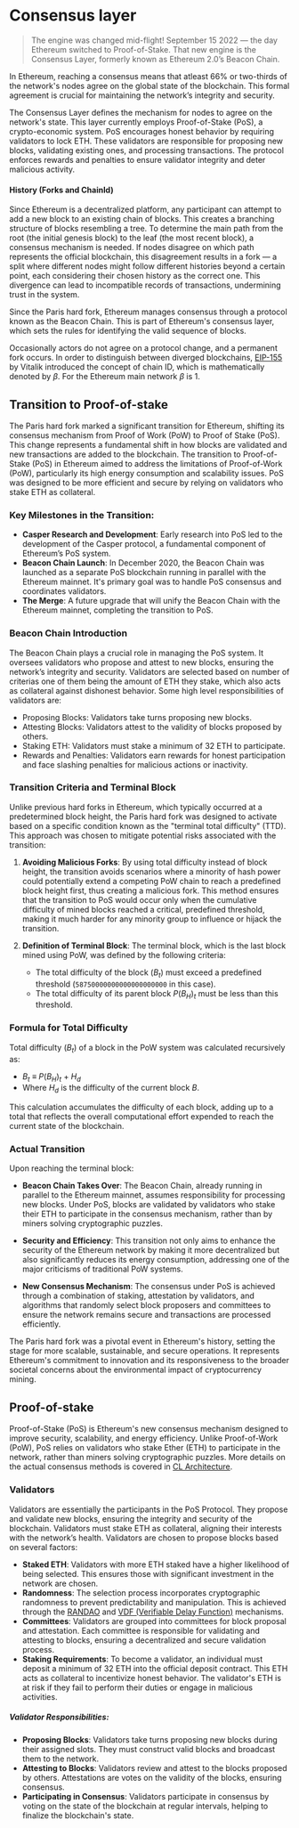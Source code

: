 # Consensus layer

> The engine was changed mid-flight! September 15 2022 — the day Ethereum switched to Proof-of-Stake. That new engine is the Consensus Layer, formerly known as Ethereum 2.0’s Beacon Chain.

In Ethereum, reaching a consensus means that atleast 66% or two-thirds of the network's nodes agree on the global state of the blockchain. This formal agreement is crucial for maintaining the network’s integrity and security.

The Consensus Layer defines the mechanism for nodes to agree on the network's state. This layer currently employs Proof-of-Stake (PoS), a crypto-economic system. PoS encourages honest behavior by requiring validators to lock ETH. These validators are responsible for proposing new blocks, validating existing ones, and processing transactions. The protocol enforces rewards and penalties to ensure validator integrity and deter malicious activity.

#### History (Forks and ChainId)

Since Ethereum is a decentralized platform, any participant can attempt to add a new block to an existing chain of blocks. This creates a branching structure of blocks resembling a tree. To determine the main path from the root (the initial genesis block) to the leaf (the most recent block), a consensus mechanism is needed. If nodes disagree on which path represents the official blockchain, this disagreement results in a fork — a split where different nodes might follow different histories beyond a certain point, each considering their chosen history as the correct one. This divergence can lead to incompatible records of transactions, undermining trust in the system.

Since the Paris hard fork, Ethereum manages consensus through a protocol known as the Beacon Chain. This is part of Ethereum's consensus layer, which sets the rules for identifying the valid sequence of blocks.

Occasionally actors do not agree on a protocol change, and a permanent fork occurs. In order to distinguish between diverged blockchains, [EIP-155](https://github.com/ethereum/EIPs/blob/master/EIPS/eip-155.md) by Vitalik introduced the concept of chain ID, which is mathematically denoted by $\beta$. For the Ethereum main network $\beta$ is 1.

## Transition to Proof-of-stake

<!-- Should I add some more stuff on PoW like limitations etc-->

The Paris hard fork marked a significant transition for Ethereum, shifting its consensus mechanism from Proof of Work (PoW) to Proof of Stake (PoS). This change represents a fundamental shift in how blocks are validated and new transactions are added to the blockchain. The transition to Proof-of-Stake (PoS) in Ethereum aimed to address the limitations of Proof-of-Work (PoW), particularly its high energy consumption and scalability issues. PoS was designed to be more efficient and secure by relying on validators who stake ETH as collateral.

### Key Milestones in the Transition: 

- **Casper Research and Development**: Early research into PoS led to the development of the Casper protocol, a fundamental component of Ethereum’s PoS system.
- **Beacon Chain Launch**: In December 2020, the Beacon Chain was launched as a separate PoS blockchain running in parallel with the Ethereum mainnet. It's primary goal was to handle PoS consensus and coordinates validators.
- **The Merge**: A future upgrade that will unify the Beacon Chain with the Ethereum mainnet, completing the transition to PoS.

### Beacon Chain Introduction
The Beacon Chain plays a crucial role in managing the PoS system. It oversees validators who propose and attest to new blocks, ensuring the network’s integrity and security. Validators are selected based on number of criterias one of them being the amount of ETH they stake, which also acts as collateral against dishonest behavior. Some high level responsibilities of validators are:

- Proposing Blocks: Validators take turns proposing new blocks.
- Attesting Blocks: Validators attest to the validity of blocks proposed by others.
- Staking ETH: Validators must stake a minimum of 32 ETH to participate.
- Rewards and Penalties: Validators earn rewards for honest participation and face slashing penalties for malicious actions or inactivity.

### Transition Criteria and Terminal Block

Unlike previous hard forks in Ethereum, which typically occurred at a predetermined block height, the Paris hard fork was designed to activate based on a specific condition known as the "terminal total difficulty" (TTD). This approach was chosen to mitigate potential risks associated with the transition:

1. **Avoiding Malicious Forks**: By using total difficulty instead of block height, the transition avoids scenarios where a minority of hash power could potentially extend a competing PoW chain to reach a predefined block height first, thus creating a malicious fork. This method ensures that the transition to PoS would occur only when the cumulative difficulty of mined blocks reached a critical, predefined threshold, making it much harder for any minority group to influence or hijack the transition.

2. **Definition of Terminal Block**: The terminal block, which is the last block mined using PoW, was defined by the following criteria:
   - The total difficulty of the block ($B_t$) must exceed a predefined threshold (`58750000000000000000000` in this case).
   - The total difficulty of its parent block $P(B_H)_t$ must be less than this threshold.

### Formula for Total Difficulty

Total difficulty ($B_t$) of a block in the PoW system was calculated recursively as:
   - $B_t$ ≡ $P(B_H)_t$ + $H_d$
   - Where $H_d$ is the difficulty of the current block $B$.

This calculation accumulates the difficulty of each block, adding up to a total that reflects the overall computational effort expended to reach the current state of the blockchain.

### Actual Transition

Upon reaching the terminal block:
- **Beacon Chain Takes Over**: The Beacon Chain, already running in parallel to the Ethereum mainnet, assumes responsibility for processing new blocks. Under PoS, blocks are validated by validators who stake their ETH to participate in the consensus mechanism, rather than by miners solving cryptographic puzzles.

- **Security and Efficiency**: This transition not only aims to enhance the security of the Ethereum network by making it more decentralized but also significantly reduces its energy consumption, addressing one of the major criticisms of traditional PoW systems.

- **New Consensus Mechanism**: The consensus under PoS is achieved through a combination of staking, attestation by validators, and algorithms that randomly select block proposers and committees to ensure the network remains secure and transactions are processed efficiently.

The Paris hard fork was a pivotal event in Ethereum's history, setting the stage for more scalable, sustainable, and secure operations. It represents Ethereum's commitment to innovation and its responsiveness to the broader societal concerns about the environmental impact of cryptocurrency mining.

## Proof-of-stake

Proof-of-Stake (PoS) is Ethereum's new consensus mechanism designed to improve security, scalability, and energy efficiency. Unlike Proof-of-Work (PoW), PoS relies on validators who stake Ether (ETH) to participate in the network, rather than miners solving cryptographic puzzles. More details on the actual consensus methods is covered in [CL Architecture]().

### Validators

Validators are essentially the participants in the PoS Protocol. They propose and validate new blocks, ensuring the integrity and security of the blockchain. Validators must stake ETH as collateral, aligning their interests with the network’s health. Validators are chosen to propose blocks based on several factors:

- **Staked ETH**: Validators with more ETH staked have a higher likelihood of being selected. This ensures those with significant investment in the network are chosen.
- **Randomness**: The selection process incorporates cryptographic randomness to prevent predictability and manipulation. This is achieved through the [RANDAO]() and [VDF (Verifiable Delay Function)]() mechanisms.
- **Committees**: Validators are grouped into committees for block proposal and attestation. Each committee is responsible for validating and attesting to blocks, ensuring a decentralized and secure validation process.
- **Staking Requirements**: To become a validator, an individual must deposit a minimum of 32 ETH into the official deposit contract. This ETH acts as collateral to incentivize honest behavior. The validator's ETH is at risk if they fail to perform their duties or engage in malicious activities.

##### Validator Responsibilities:

- **Proposing Blocks**: Validators take turns proposing new blocks during their assigned slots. They must construct valid blocks and broadcast them to the network.
- **Attesting to Blocks**: Validators review and attest to the blocks proposed by others. Attestations are votes on the validity of the blocks, ensuring consensus.
- **Participating in Consensus**: Validators participate in consensus by voting on the state of the blockchain at regular intervals, helping to finalize the blockchain's state.